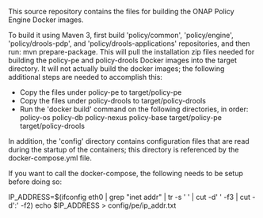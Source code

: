 This source repository contains the files for building the ONAP Policy Engine Docker images.

To build it using Maven 3, first build 'policy/common', 'policy/engine', 'policy/drools-pdp', and 'policy/drools-applications' repositories, and then run: mvn prepare-package. This will pull the installation zip files needed for building the policy-pe and policy-drools Docker images into the target directory.  It will not actually build the docker images; the following additional steps are needed to accomplish this:

- Copy the files under policy-pe to target/policy-pe
- Copy the files under policy-drools to target/policy-drools
- Run the 'docker build' command on the following directories, in order:
	policy-os
	policy-db
	policy-nexus
	policy-base
	target/policy-pe
	target/policy-drools

In addition, the 'config' directory contains configuration files that are read during the startup of the containers; this directory is referenced by the docker-compose.yml file.

If you want to call the docker-compose, the following needs to be setup before doing so:

IP_ADDRESS=$(ifconfig eth0 | grep "inet addr" | tr -s ' ' | cut -d' ' -f3 | cut -d':' -f2)
echo $IP_ADDRESS > config/pe/ip_addr.txt
